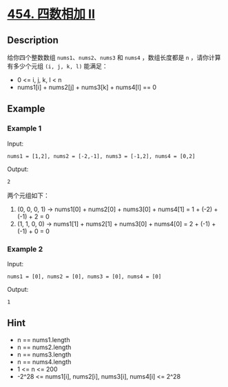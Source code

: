 # [454. 四数相加 II](https://leetcode-cn.com/problems/4sum-ii/)
## Description
给你四个整数数组 `nums1`、`nums2`、`nums3` 和 `nums4` ，数组长度都是 `n` ，请你计算有多少个元组 `(i, j, k, l)` 能满足：
- 0 <= i, j, k, l < n
- nums1[i] + nums2[j] + nums3[k] + nums4[l] == 0
## Example
### Example 1
Input:  
```
nums1 = [1,2], nums2 = [-2,-1], nums3 = [-1,2], nums4 = [0,2]
```
Output:
```
2
```
两个元组如下：  
1. (0, 0, 0, 1) -> nums1[0] + nums2[0] + nums3[0] + nums4[1] = 1 + (-2) + (-1) + 2 = 0  
2. (1, 1, 0, 0) -> nums1[1] + nums2[1] + nums3[0] + nums4[0] = 2 + (-1) + (-1) + 0 = 0  
### Example 2
Input:  
```
nums1 = [0], nums2 = [0], nums3 = [0], nums4 = [0]
```
Output:
```
1
```
## Hint
- n == nums1.length
- n == nums2.length
- n == nums3.length
- n == nums4.length
- 1 <= n <= 200
- -2^28 <= nums1[i], nums2[i], nums3[i], nums4[i] <= 2^28
